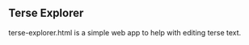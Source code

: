 Terse Explorer
--------------
terse-explorer.html is a simple web app to help with editing terse text.